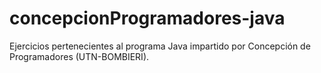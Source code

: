 # concepcionProgramadores-java
Ejercicios pertenecientes al programa Java impartido por Concepción de Programadores (UTN-BOMBIERI).
